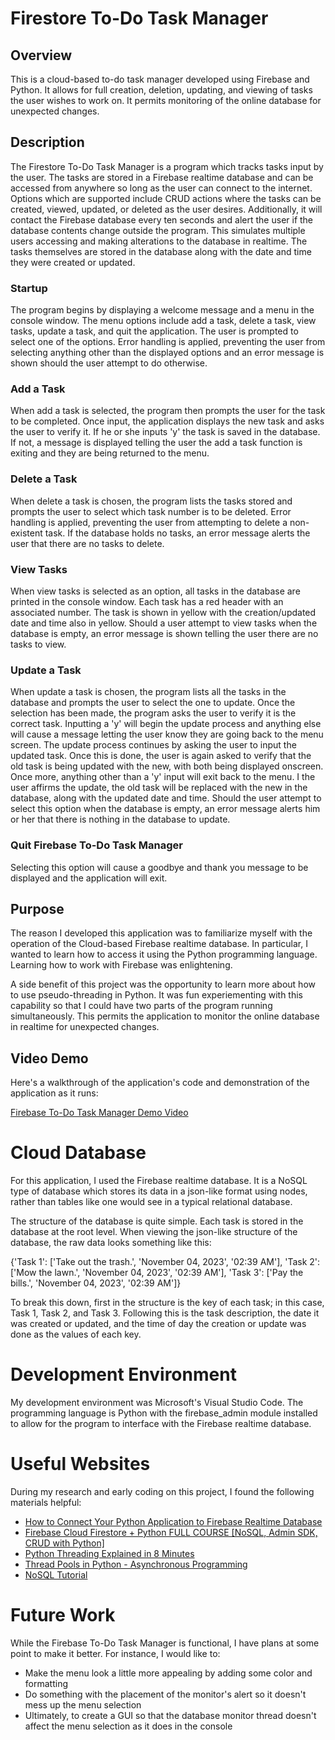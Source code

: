 # Firestore To-Do Task Manager
## Overview
This is a cloud-based to-do task manager developed using Firebase and Python. It allows for full creation, deletion, updating, and viewing of tasks the user wishes to work on. It permits monitoring of the online database for unexpected changes.

## Description
The Firestore To-Do Task Manager is a program which tracks tasks input by the user. The tasks are stored in a Firebase realtime database and can be accessed from anywhere so long as the user can connect to the internet. Options which are supported include CRUD actions where the tasks can be created, viewed, updated, or deleted as the user desires. Additionally, it will contact the Firebase database every ten seconds and alert the user if the database contents change outside the program. This simulates multiple users accessing and making alterations to the database in realtime. The tasks themselves are stored in the database along with the date and time they were created or updated.

### Startup
The program begins by displaying a welcome message and a menu in the console window. The menu options include add a task, delete a task, view tasks, update a task, and quit the application. The user is prompted to select one of the options. Error handling is applied, preventing the user from selecting anything other than the displayed options and an error message is shown should the user attempt to do otherwise.

### Add a Task
When add a task is selected, the program then prompts the user for the task to be completed. Once input, the application displays the new task and asks the user to verify it. If he or she inputs 'y' the task is saved in the database. If not, a message is displayed telling the user the add a task function is exiting and they are being returned to the menu.

### Delete a Task
When delete a task is chosen, the program lists the tasks stored and prompts the user to select which task number is to be deleted. Error handling is applied, preventing the user from attempting to delete a non-existent task. If the database holds no tasks, an error message alerts the user that there are no tasks to delete.

### View Tasks
When view tasks is selected as an option, all tasks in the database are printed in the console window. Each task has a red header with an associated number. The task is shown in yellow with the creation/updated date and time also in yellow.
Should a user attempt to view tasks when the database is empty, an error message is shown telling the user there are no tasks to view.

### Update a Task
When update a task is chosen, the program lists all the tasks in the database and prompts the user to select the one to update. Once the selection has been made, the program asks the user to verify it is the correct task. Inputting a 'y' will begin the update process and anything else will cause a message letting the user know they are going back to the menu screen. The update process continues by asking the user to input the updated task. Once this is done, the user is again asked to verify that the old task is being updated with the new, with both being displayed onscreen. Once more, anything other than a 'y' input will exit back to the menu. I the user affirms the update, the old task will be replaced with the new in the database, along with the updated date and time. Should the user attempt to select this option when the database is empty, an error message alerts him or her that there is nothing in the database to update.

### Quit Firebase To-Do Task Manager
Selecting this option will cause a goodbye and thank you message to be displayed and the application will exit.

## Purpose
The reason I developed this application was to familiarize myself with the operation of the Cloud-based Firebase realtime database. In particular, I wanted to learn how to access it using the Python programming language. Learning how to work with Firebase was enlightening. 

A side benefit of this project was the opportunity to learn more about how to use pseudo-threading in Python. It was fun experiementing with this capability so that I could have two parts of the program running simultaneously. This permits the application to monitor the online database in realtime for unexpected changes.

## Video Demo
Here's a walkthrough of the application's code and demonstration of the application as it runs:

[Firebase To-Do Task Manager Demo Video](https://youtu.be/kVBbEdTDXJg)

# Cloud Database
For this application, I used the Firebase realtime database. It is a NoSQL type of database which stores its data in a json-like format using nodes, rather than tables like one would see in a typical relational database.

The structure of the database is quite simple. Each task is stored in the database at the root level. When viewing the json-like structure of the database, the raw data looks something like this:

{'Task 1': ['Take out the trash.', 'November 04, 2023', '02:39 AM'], 'Task 2': ['Mow the lawn.', 'November 04, 2023', '02:39 AM'], 'Task 3': ['Pay the bills.', 'November 04, 2023', '02:39 AM']}

To break this down, first in the structure is the key of each task; in this case, Task 1, Task 2, and Task 3. Following this is the task description, the date it was created or updated, and the time of day the creation or update was done as the values of each key.

# Development Environment
My development environment was Microsoft's Visual Studio Code. The programming language is Python with the firebase_admin module installed to allow for the program to interface with the Firebase realtime database.

# Useful Websites
During my research and early coding on this project, I found the following materials helpful:

- [How to Connect Your Python Application to Firebase Realtime Database](https://www.youtube.com/watch?v=BnrkTpgH5Vc&t=5s)
- [Firebase Cloud Firestore + Python FULL COURSE [NoSQL, Admin SDK, CRUD with Python]](https://www.youtube.com/watch?v=N0j6Fe2vAK4)
- [Python Threading Explained in 8 Minutes](https://www.youtube.com/watch?v=A_Z1lgZLSNc)
- [Thread Pools in Python - Asynchronous Programming](https://www.youtube.com/watch?v=2Koubj0fF9U)
- [NoSQL Tutorial](https://www.guru99.com/nosql-tutorial.html)

# Future Work
While the Firebase To-Do Task Manager is functional, I have plans at some point to make it better. For instance, I would like to: 

- Make the menu look a little more appealing by adding some color and formatting
- Do something with the placement of the monitor's alert so it doesn't mess up the menu selection
- Ultimately, to create a GUI so that the database monitor thread doesn't affect the menu selection as it does in the console
